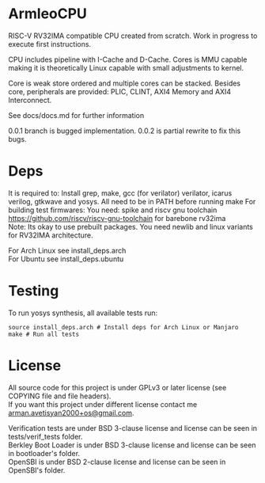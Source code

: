 # ArmleoCPU

RISC-V RV32IMA compatible CPU created from scratch.  Work in progress to execute first instructions.

CPU includes pipeline with I-Cache and D-Cache. Cores is MMU capable making it is theoretically Linux capable with small adjustments to kernel.

Core is weak store ordered and multiple cores can be stacked. Besides core, peripherals are provided: PLIC, CLINT, AXI4 Memory and AXI4 Interconnect.

See docs/docs.md for further information

0.0.1 branch is bugged implementation. 0.0.2 is partial rewrite to fix this bugs.

# Deps
It is required to: Install grep, make, gcc (for verilator) verilator, icarus verilog, gtkwave and yosys. All need to be in PATH before running make
For building test firmwares: You need: spike and riscv gnu toolchain https://github.com/riscv/riscv-gnu-toolchain for barebone rv32ima  
Note: Its okay to use prebuilt packages. You need newlib and linux variants for RV32IMA architecture.

For Arch Linux see install_deps.arch  
For Ubuntu see install_deps.ubuntu  

# Testing
To run yosys synthesis, all available tests run:
```
source install_deps.arch # Install deps for Arch Linux or Manjaro
make # Run all tests
```

# License
All source code for this project is under GPLv3 or later license (see COPYING file and file headers).  
If you want this project under different license contact me arman.avetisyan2000+os@gmail.com.

Verification tests are under BSD 3-clause license and license can be seen in tests/verif_tests folder.  
Berkley Boot Loader is under BSD 3-clause license and license can be seen in bootloader's folder.  
OpenSBI is under BSD 2-clause license and license can be seen in OpenSBI's folder.
